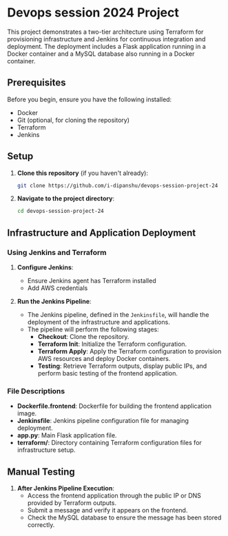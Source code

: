 # Devops session 2024 Project

This project demonstrates a two-tier architecture using Terraform for provisioning infrastructure and Jenkins for continuous integration and deployment. The deployment includes a Flask application running in a Docker container and a MySQL database also running in a Docker container.

## Prerequisites

Before you begin, ensure you have the following installed:

- Docker
- Git (optional, for cloning the repository)
- Terraform
- Jenkins

## Setup

1. **Clone this repository** (if you haven't already):

   ```bash
   git clone https://github.com/i-dipanshu/devops-session-project-24
   ```

2. **Navigate to the project directory**:

   ```bash
   cd devops-session-project-24
   ```

## Infrastructure and Application Deployment

### Using Jenkins and Terraform

1. **Configure Jenkins**:

   - Ensure Jenkins agent has Terraform installed
   - Add AWS credentials

2. **Run the Jenkins Pipeline**:

   - The Jenkins pipeline, defined in the `Jenkinsfile`, will handle the deployment of the infrastructure and applications.
   - The pipeline will perform the following stages:
     - **Checkout**: Clone the repository.
     - **Terraform Init**: Initialize the Terraform configuration.
     - **Terraform Apply**: Apply the Terraform configuration to provision AWS resources and deploy Docker containers.
     - **Testing**: Retrieve Terraform outputs, display public IPs, and perform basic testing of the frontend application.

### File Descriptions

- **Dockerfile.frontend**: Dockerfile for building the frontend application image.
- **Jenkinsfile**: Jenkins pipeline configuration file for managing deployment.
- **app.py**: Main Flask application file.
- **terraform/**: Directory containing Terraform configuration files for infrastructure setup.

## Manual Testing

1. **After Jenkins Pipeline Execution**:
   - Access the frontend application through the public IP or DNS provided by Terraform outputs.
   - Submit a message and verify it appears on the frontend.
   - Check the MySQL database to ensure the message has been stored correctly.